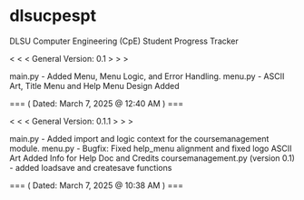 # dlsucpespt
DLSU Computer Engineering (CpE) Student Progress Tracker


< < < General Version: 0.1 > > >
  
main.py - Added Menu, Menu Logic, and Error Handling.
menu.py - ASCII Art, Title Menu and Help Menu Design Added

=== ( Dated: March 7, 2025 @ 12:40 AM ) ===

< < < General Version: 0.1.1 > > >

main.py - Added import and logic context for the coursemanagement module.
menu.py - Bugfix: Fixed help_menu alignment and fixed logo ASCII Art
          Added Info for Help Doc and Credits
coursemanagement.py (version 0.1) - added loadsave and createsave functions

=== ( Dated: March 7, 2025 @ 10:38 AM ) ===
